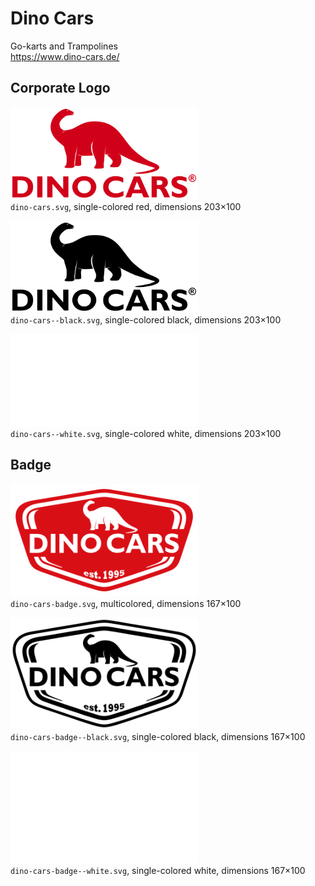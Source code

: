 #  Dino Cars

Go-karts and Trampolines   
https://www.dino-cars.de/


## Corporate Logo

<img src="dino-cars.svg" alt="Original logo" width="300"/><br/>
`dino-cars.svg`,
single-colored red,
dimensions 203×100

<img src="dino-cars--black.svg" alt="Logo in black" width="300"/><br/>
`dino-cars--black.svg`,
single-colored black,
dimensions 203×100

<img src="dino-cars--white.svg" alt="Logo in white" width="300"/><br/>
`dino-cars--white.svg`,
single-colored white,
dimensions 203×100


## Badge

<img src="dino-cars-badge.svg" alt="Original logo" width="300"/><br/>
`dino-cars-badge.svg`,
multicolored,
dimensions 167×100

<img src="dino-cars-badge--black.svg" alt="Logo in black" width="300"/><br/>
`dino-cars-badge--black.svg`,
single-colored black,
dimensions 167×100

<img src="dino-cars-badge--white.svg" alt="Logo in white" width="300"/><br/>
`dino-cars-badge--white.svg`,
single-colored white,
dimensions 167×100
